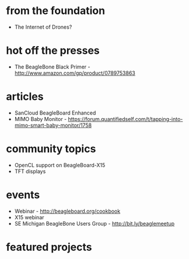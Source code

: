 # from the foundation
* The Internet of Drones?

# hot off the presses
* The BeagleBone Black Primer - http://www.amazon.com/gp/product/0789753863

# articles
* SanCloud BeagleBoard Enhanced
* MIMO Baby Monitor - https://forum.quantifiedself.com/t/tapping-into-mimo-smart-baby-monitor/1758

# community topics
* OpenCL support on BeagleBoard-X15
* TFT displays

# events
* Webinar - http://beagleboard.org/cookbook
* X15 webinar
* SE Michigan BeagleBone Users Group - http://bit.ly/beaglemeetup

# featured projects

